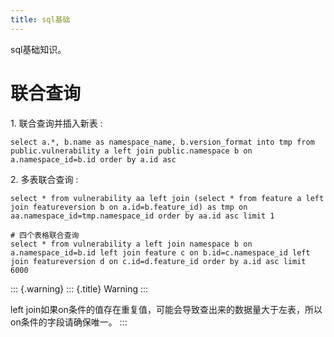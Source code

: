 ```yaml
---
title: sql基础
---
```


sql基础知识。

# 联合查询

1\. 联合查询并插入新表 :

    select a.*, b.name as namespace_name, b.version_format into tmp from public.vulnerability a left join public.namespace b on a.namespace_id=b.id order by a.id asc 

2\. 多表联合查询 :

    select * from vulnerability aa left join (select * from feature a left join featureversion b on a.id=b.feature_id) as tmp on aa.namespace_id=tmp.namespace_id order by aa.id asc limit 1

    # 四个表格联合查询
    select * from vulnerability a left join namespace b on a.namespace_id=b.id left join feature c on b.id=c.namespace_id left join featureversion d on c.id=d.feature_id order by a.id asc limit 6000

::: {.warning}
::: {.title}
Warning
:::

left
join如果on条件的值存在重复值，可能会导致查出来的数据量大于左表，所以on条件的字段请确保唯一。
:::
